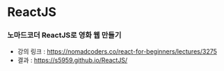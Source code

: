# ReactJS

### 노마드코더 ReactJS로 영화 웹 만들기 

- 강의 링크 : https://nomadcoders.co/react-for-beginners/lectures/3275
- 결과 : https://s5959.github.io/ReactJS/
